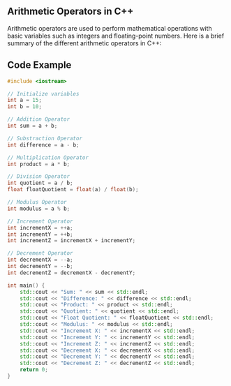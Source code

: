 ## Arithmetic Operators in C++

Arithmetic operators are used to perform mathematical operations with basic variables such as integers and floating-point numbers. Here is a brief summary of the different arithmetic operators in C++:

## Code Example

```cpp
#include <iostream>

// Initialize variables
int a = 15;
int b = 10;

// Addition Operator
int sum = a + b;

// Substraction Operator
int difference = a - b;

// Multiplication Operator
int product = a * b;

// Division Operator
int quotient = a / b;
float floatQuotient = float(a) / float(b);

// Modulus Operator
int modulus = a % b;

// Increment Operator
int incrementX = ++a;
int incrementY = ++b;
int incrementZ = incrementX + incrementY;

// Decrement Operator
int decrementX = --a;
int decrementY = --b;
int decrementZ = decrementX - decrementY;

int main() {
    std::cout << "Sum: " << sum << std::endl;
    std::cout << "Difference: " << difference << std::endl;
    std::cout << "Product: " << product << std::endl;
    std::cout << "Quotient: " << quotient << std::endl;
    std::cout << "Float Quotient: " << floatQuotient << std::endl;
    std::cout << "Modulus: " << modulus << std::endl;
    std::cout << "Increment X: " << incrementX << std::endl;
    std::cout << "Increment Y: " << incrementY << std::endl;
    std::cout << "Increment Z: " << incrementZ << std::endl;
    std::cout << "Decrement X: " << decrementX << std::endl;
    std::cout << "Decrement Y: " << decrementY << std::endl;
    std::cout << "Decrement Z: " << decrementZ << std::endl;
    return 0;
}
```
